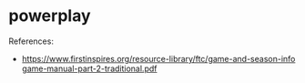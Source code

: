 
# powerplay

References:
- https://www.firstinspires.org/resource-library/ftc/game-and-season-info
[game-manual-part-2-traditional.pdf](./game-manual-part-2-traditional.pdf)


